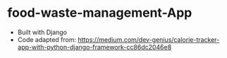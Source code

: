 # food-waste-management-App
- Built with Django 
- Code adapted from: https://medium.com/dev-genius/calorie-tracker-app-with-python-django-framework-cc86dc2046e8 
